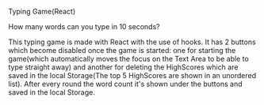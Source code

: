 Typing Game(React) 


How many words can you type in 10 seconds?



This typing game is made with React with the use of hooks. It has 2 buttons which become disabled once the game is started: one for starting the game(which automatically moves the focus on the Text Area to be able to type straight away) and another for deleting the HighScores which are saved in the local Storage(The top 5 HighScores are shown in an unordered list). After every round the word count it's shown under the buttons and saved in the local Storage.

